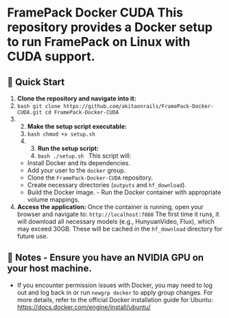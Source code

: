 # FramePack Docker CUDA This repository provides a Docker setup to run FramePack on Linux with CUDA support. 
## 🚀 Quick Start 
1. **Clone the repository and navigate into it:**
2. ```bash git clone https://github.com/akitaonrails/FramePack-Docker-CUDA.git cd FramePack-Docker-CUDA ```
3. 2. **Make the setup script executable:**
   3. ```bash chmod +x setup.sh ```
   4. 3. **Run the setup script:**
      4. ```bash ./setup.sh ```
   This script will:
   - Install Docker and its dependencies.
   - Add your user to the `docker` group.
   - Clone the `FramePack-Docker-CUDA` repository.
   - Create necessary directories (`outputs` and `hf_download`).
   - Build the Docker image. - Run the Docker container with appropriate volume mappings.
 4. **Access the application:**
    Once the container is running, open your browser and navigate to:
    ``` http://localhost:7860 ```
    The first time it runs, it will download all necessary models (e.g., HunyuanVideo, Flux), which may exceed 30GB. These will be cached in the `hf_download` directory for future use.
## 📝 Notes - Ensure you have an NVIDIA GPU on your host machine. 
- If you encounter permission issues with Docker, you may need to log out and log back in or run `newgrp docker` to apply group changes. For more details, refer to the official Docker installation guide for Ubuntu: https://docs.docker.com/engine/install/ubuntu/
